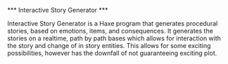 *** Interactive Story Generator ***

Interactive Story Generator is a Haxe program that generates procedural stories, based on emotions, items, and consequences. It generates the stories on a realtime, path by path bases which allows for interaction with the story and change of in story entities. This allows for some exciting possibilities, however has the downfall of not guaranteeing exciting plot.